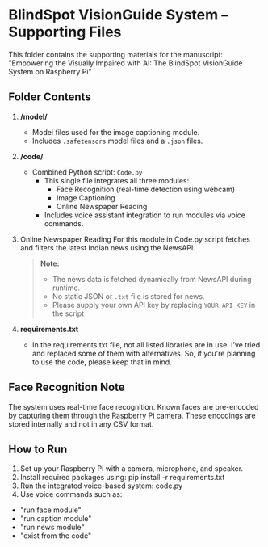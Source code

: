 # BlindSpot VisionGuide System – Supporting Files

This folder contains the supporting materials for the manuscript:
"Empowering the Visually Impaired with AI: The BlindSpot VisionGuide System on Raspberry Pi"

## Folder Contents

1. **/model/**
   - Model files used for the image captioning module.
   - Includes `.safetensors` model files and a `.json` files. 

2. **/code/**
   - Combined Python script: `Code.py`
     - This single file integrates all three modules:
       - Face Recognition (real-time detection using webcam)
       - Image Captioning
       - Online Newspaper Reading
     - Includes voice assistant integration to run modules via voice commands.

3. Online Newspaper Reading
	For this module in Code.py script fetches and filters the latest Indian news using the NewsAPI.
   > **Note:**  
   > - The news data is fetched dynamically from NewsAPI during runtime.  
   > - No static JSON or `.txt` file is stored for news.  
   > - Please supply your own API key by replacing `YOUR_API_KEY` in the script

4. **requirements.txt**
   - In the requirements.txt file, not all listed libraries are in use. I’ve tried and replaced some of them with alternatives. So, if you're planning to use the code, please keep that in mind.


## Face Recognition Note

The system uses real-time face recognition. Known faces are pre-encoded by capturing them through the Raspberry Pi camera. These encodings are stored internally and not in any CSV format.

## How to Run

1. Set up your Raspberry Pi with a camera, microphone, and speaker.
2. Install required packages using:
	pip install -r requirements.txt
3. Run the integrated voice-based system:
	code.py
4. Use voice commands such as:
- "run face module"
- "run caption module"
- "run news module"
- "exist from the code"




